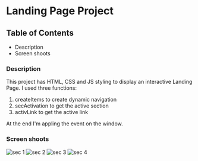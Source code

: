 # Landing Page Project

## Table of Contents

* Description
* Screen shoots

### Description
This project has HTML, CSS and JS styling to display an interactive Landing Page. I used three functions:

1. createItems to create dynamic navigation
2. secActivation to get the active section
3. activLink to get the active link 

At the end I'm appling the event on the window. 

### Screen shoots
![sec 1](https://user-images.githubusercontent.com/81306700/133011072-6b99f701-0689-4b47-901d-8c21bb04d8bd.PNG)
![sec 2](https://user-images.githubusercontent.com/81306700/133011140-54151972-6426-4b38-8a4c-af2dab27c496.PNG)
![sec 3](https://user-images.githubusercontent.com/81306700/133011146-bee456a2-0db4-41bc-a408-5b12bd74a574.PNG)
![sec 4](https://user-images.githubusercontent.com/81306700/133011166-4f6d413b-bea2-43f4-b66e-dee280ba1071.PNG)


